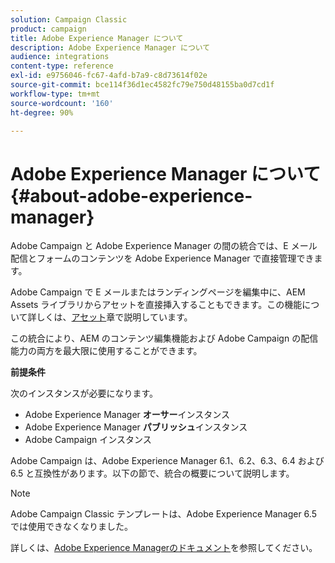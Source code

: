 ```yaml
---
solution: Campaign Classic
product: campaign
title: Adobe Experience Manager について
description: Adobe Experience Manager について
audience: integrations
content-type: reference
exl-id: e9756046-fc67-4afd-b7a9-c8d73614f02e
source-git-commit: bce114f36d1ec4582fc79e750d48155ba0d7cd1f
workflow-type: tm+mt
source-wordcount: '160'
ht-degree: 90%

---
```


# Adobe Experience Manager について{#about-adobe-experience-manager}

Adobe Campaign と Adobe Experience Manager の間の統合では、E メール配信とフォームのコンテンツを Adobe Experience Manager で直接管理できます。

Adobe Campaign で E メールまたはランディングページを編集中に、AEM Assets ライブラリからアセットを直接挿入することもできます。この機能について詳しくは、[アセット](../../integrations/using/sharing-assets-with-adobe-experience-cloud.md)章で説明しています。

この統合により、AEM のコンテンツ編集機能および Adobe Campaign の配信能力の両方を最大限に使用することができます。

**前提条件**

次のインスタンスが必要になります。

* Adobe Experience Manager **オーサー**&#x200B;インスタンス
* Adobe Experience Manager **パブリッシュ**&#x200B;インスタンス
* Adobe Campaign インスタンス

Adobe Campaign は、Adobe Experience Manager 6.1、6.2、6.3、6.4 および 6.5 と互換性があります。以下の節で、統合の概要について説明します。

>[!NOTE]
>
>Adobe Campaign Classic テンプレートは、Adobe Experience Manager 6.5 では使用できなくなりました。

詳しくは、[Adobe Experience Managerのドキュメント](https://experienceleague.adobe.com/docs/experience-manager-65/classic-ui/campaign/classic-personalization-ac-campaign.html)を参照してください。
